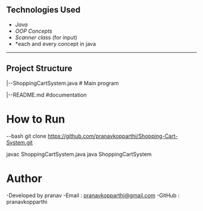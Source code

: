 



## Technologies Used
- *Java*
- *OOP Concepts*
- *Scanner class* (for input)
- *each and every concept in java 

---

## Project Structure
|--ShoppingCartSystem.java # Main program

|--README.md               #documentation


# How to Run 
--bash 
git clone https://github.com/pranavkopparthi/Shopping-Cart-System.git

javac ShoppingCartSystem.java
java ShoppingCartSystem



# Author 
-Developed by pranav 
-Email : pranavkopparthi@gmail.com
-GitHub : pranavkopparthi
